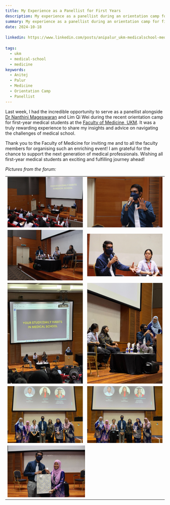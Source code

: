 ```yaml
---
title: My Experience as a Panellist for First Years
description: My experience as a panellist during an orientation camp for first-year medical students.
summary: My experience as a panellist during an orientation camp for first-year medical students.
date: 2024-10-18

linkedin: https://www.linkedin.com/posts/anipalur_ukm-medicalschool-medicine-activity-7253028571240136704-cjXf

tags:
  - ukm
  - medical-school
  - medicine
keywords:
  - Anitej
  - Palur
  - Medicine
  - Orientation Camp
  - Panellist
---
```


Last week, I had the incredible opportunity to serve as a panellist alongside
[Dr Nanthini Mageswaran](https://www.linkedin.com/in/nanthini-mageswaran "View Dr Nanthini's LinkedIn profile.")
and Lim Qi Wei during the recent orientation camp for first-year medical students at the
[Faculty of Medicine, UKM](https://www.ukm.my/medicine/language/en/home-faculty-of-medicine-ukm "Learn more about the Faculty of Medicine, UKM.").
It was a truly rewarding experience to share my insights and advice on navigating the challenges of medical school.

Thank you to the Faculty of Medicine for inviting me and to all the faculty members for organising such an enriching event!
I am grateful for the chance to support the next generation of medical professionals.
Wishing all first-year medical students an exciting and fulfilling journey ahead!

<!--sse-->
<i class="fa-solid fa-image" aria-hidden="true"></i>
*Pictures from the forum:*
<table class="borderless">
  <tr>
    <td>
      <img src="images/anitej-speaking-1.jpg" alt="Anitej speaking to the audience." />
    </td>
    <td>
      <img src="images/anitej-speaking-2.jpg" alt="Anitej speaking to the audience." />
    </td>
  </tr>
  <tr>
    <td>
      <img src="images/lqw-speaking.jpg" alt="Lim Qi Wei speaking to the audience." />
    </td>
    <td>
      <img src="images/anitej-speaking-3.jpg" alt="Anitej speaking to the audience." />
    </td>
  </tr>
  <tr>
    <td>
      <img src="images/nm-speaking.jpg" alt="Dr Nanthini Mageswaran speaking to the audience." />
    </td>
    <td>
      <img src="images/anitej-speaking-4.jpg" alt="Anitej speaking to the audience." />
    </td>
  </tr>
  <tr>
    <td>
      <img src="images/group-picture-1.jpg" alt="A group picture of all panellists and faculty members." />
    </td>
    <td>
      <img src="images/group-picture-2.jpg" alt="A group picture of all panellists and faculty members." />
    </td>
  </tr>
  <tr>
    <td colspan="2">
      <img src="images/anitej-gift.jpg" width="50%" alt="Anitej receiving a token of appreciation." />
    </td>
  </tr>
</table>
<!--/sse-->

